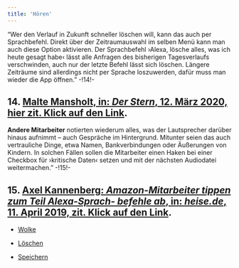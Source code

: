 ```yaml
---
title: 'Hören'
---
```


“Wer den Verlauf in Zukunft schneller löschen will, kann das auch per Sprachbefehl. Direkt über der Zeitraumauswahl im selben Menü kann man auch diese Option aktivieren. Der Sprachbefehl ›Alexa, lösche alles, was ich heute gesagt habe‹ lässt alle Anfragen des bisherigen Tagesverlaufs verschwinden, auch nur der letzte Befehl lässt sich löschen. Längere Zeiträume sind allerdings nicht per Sprache loszuwerden, dafür muss man wieder die App öffnen.” -!14!-
## **14.** [Malte Mansholt, in: _Der Stern_, 12. März 2020, hier zit. Klick auf den Link](https://www.stern.de/digital/online/amazon-echo--so-loeschen-sie-auf-einen-schlag-alles--was-sie-je-zu-alexa-gesagt-haben-8743604.html).
**Andere Mitarbeiter** notierten wiederum alles, was der Lautsprecher darüber hinaus aufnimmt – auch Gespräche im Hintergrund. Mitunter seien das auch vertrauliche Dinge, etwa Namen, Bankverbindungen oder Äußerungen von Kindern. In solchen Fällen sollen die Mitarbeiter einen Haken bei einer Checkbox für ›kritische Daten‹ setzen und mit der nächsten Audiodatei weitermachen.” -!15!-
## **15.** [Axel Kannenberg: _Amazon-Mitarbeiter tippen zum Teil Alexa-Sprach- befehle ab_, in: _heise.de_, 11. April 2019, zit. Klick auf den Link](https://heise.de/-4374871).

* [Wolke](Clouds_de)

* [Löschen](Clear%20Skies_de)

* [Speichern](Saving_de)
